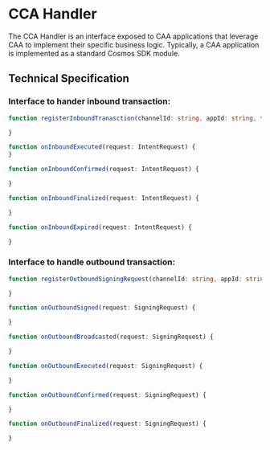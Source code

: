 # CCA Handler

The CCA Handler is an interface exposed to CAA applications that leverage CAA to implement their specific business logic. Typically, a CAA application is implemented as a standard Cosmos SDK module.

## Technical Specification

### Interface to hander inbound transaction:

```ts
function registerInboundTranasction(channelId: string, appId: string, tx: byte[]) {

}
```   
```ts
function onInboundExecuted(request: IntentRequest) {
}
```  
```ts
function onInboundConfirmed(request: IntentRequest) {

}
```  
```ts
function onInboundFinalized(request: IntentRequest) {

}
```  
```ts
function onInboundExpired(request: IntentRequest) {

}
```

### Interface to handle outbound transaction:

```ts
function registerOutboundSigningRequest(channelId: string, appId: string, tx: byte[]) {

}
```  
```ts
function onOutboundSigned(request: SigningRequest) {

}
```  
```ts
function onOutboundBroadcasted(request: SigningRequest) {

}
```  
```ts
function onOutboundExecuted(request: SigningRequest) {

}
```  
```ts
function onOutboundConfirmed(request: SigningRequest) {

}
```  
```ts
function onOutboundFinalized(request: SigningRequest) {

}
```  
